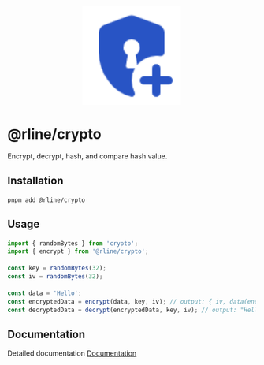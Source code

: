 <div align="center">
  <img src="https://raw.githubusercontent.com/rbrightline/common/refs/heads/main/libs/crypto/favicon.png" alt="Logo" width="200"/>
</div>

# @rline/crypto

Encrypt, decrypt, hash, and compare hash value.

## Installation

```shell
pnpm add @rline/crypto
```

## Usage

```typescript
import { randomBytes } from 'crypto';
import { encrypt } from '@rline/crypto';

const key = randomBytes(32);
const iv = randomBytes(32);

const data = 'Hello';
const encryptedData = encrypt(data, key, iv); // output: { iv, data(encrypted) }
const decryptedData = decrypt(encryptedData, key, iv); // output: "Hello"
```

## Documentation

Detailed documentation [Documentation](https://rbrightline.github.io/common/crypto)

